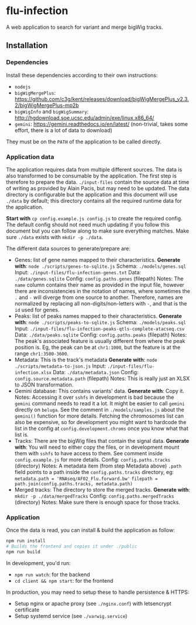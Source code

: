 # flu-infection

A web application to search for variant and merge bigWig tracks.

## Installation

### Dependencies

Install these dependencies according to their own instructions:
 - `nodejs`
 - `bigWigMergePlus`: https://github.com/c3g/kent/releases/download/bigWigMergePlus_v2.3.2/bigWigMergePlus-mp2b
 - `bigWigInfo` and `bigWigSummary`: http://hgdownload.soe.ucsc.edu/admin/exe/linux.x86_64/
 - `gemini`: https://gemini.readthedocs.io/en/latest/ (non-trivial, takes some effort, there is a lot of data to download)

They must be on the `PATH` of the application to be called directly.

### Application data

The application requires data from multiple different sources. The data
is also transformed to be consumable by the application. The first step
is therefore to prepare the data. `./input-files` contain the source data
at time of writing as provided by Alain Pacis, but may need to be updated.
The data directory is configurable but the application and this document
will use `./data` by default; this directory contains all the required
runtime data for the application.

**Start with** `cp config.example.js config.js` to create the required config.
The default config should not need much updating if you follow this document
but you can follow along to make sure everything matches. Make sure `./data`
exists with `mkdir -p ./data`.

The different data sources to generate/prepare are:
 - Genes: list of gene names mapped to their characteristics.
     **Generate with**: `node ./scripts/genes-to-sqlite.js`
     Schema: `./models/genes.sql`
     Input: `./input-files/flu-infection-genes.txt`
     Data: `./data/genes.sqlite`
     Config: `config.paths.genes` (filepath)
     Notes: The `name` column contains their name as provided in the input file,
     however there are inconsistencies in the notation of names, where sometimes
     the `.` and `-` will diverge from one source to another. Therefore, names are
     normalized by replacing all non-digits/non-letters with `-`, and that is the
     `id` used for genes.
 - Peaks: list of peaks names mapped to their characteristics.
     **Generate with**: `node ./scripts/peaks-to-sqlite.js`
     Schema: `./models/peaks.sql`
     Input: `./input-files/flu-infection-peaks-qtls-complete-atacseq.csv`
     Data: `./data/peaks.sqlite`
     Config: `config.paths.peaks` (filepath)
     Notes: The peak's associated feature is usually different from where the
     peak position is. Eg, the peak can be at `chr1:1000`, but the feature is
     at the range `chr1:3500-3600`.
 - Metadata: This is the track's metadata
     **Generate with**: `node ./scripts/metadata-to-json.js`
     Input: `./input-files/flu-infection.xlsx`
     Data: `./data/metadata.json`
     Config: `config.source.metadata.path` (filepath)
     Notes: This is really just an XLSX to JSON transformation.
 - Gemini database: This contains variants' data.
     **Generate with**: Copy it.
     Notes: Accessing it over `sshfs` in development is bad because the
     `gemini` command needs to read it a lot. It might be easier to call
     `gemini` directly on `beluga`. See the comment in `./models/samples.js`
     about the `gemini()` function for more details.
     Fetching the chromosomes list can also be expensive, so for development
     you might want to hardcode the list in the config at
     `config.development.chroms` once you know what that list is.
 - Tracks: There are the bigWig files that contain the signal data.
     **Generate with**: You will need to either copy the files, or
      in development mount them with `sshfs` to have access to them.
      See comment inside `config.example.js` for more details.
     Config: `config.paths.tracks` (directory)
     Notes: A metadata item (from step Metadata above) `.path` field
      points to a path inside the `config.paths.tracks` directory, eg:
      `metadata.path = 'RNAseq/AF02_Flu.forward.bw'`
      `filepath = path.join(config.paths.tracks, metadata.path)`
 - Merged tracks: The directory to store the merged tracks.
     **Generate with**: `mkdir -p ./data/mergedTracks`
     Config: `config.paths.mergedTracks` (directory)
     Notes: Make sure there is enough space for those tracks.

### Application

Once the data is read, you can install & build the application as follow:

```sh
npm run install
# Builds the frontend and copies it under ./public
npm run build
```

In development, you'd run:
 - `npm run watch`: for the backend
 - `cd client && npm start`: for the frontend

In production, you may need to setup these to handle persistence & HTTPS:
 - Setup nginx or apache proxy (see `./nginx.conf`) with letsencrypt certificate
 - Setup systemd service (see `./varwig.service`)
